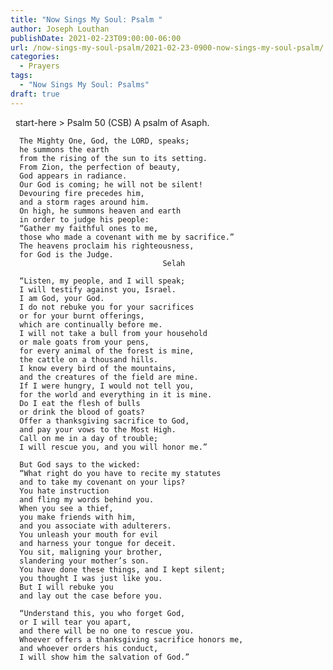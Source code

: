 ```yaml
---
title: "Now Sings My Soul: Psalm "
author: Joseph Louthan
publishDate: 2021-02-23T09:00:00-06:00
url: /now-sings-my-soul-psalm/2021-02-23-0900-now-sings-my-soul-psalm/
categories:
  - Prayers
tags:
  - "Now Sings My Soul: Psalms"
draft: true
---
```

<div style="font-variant: small-caps;">

</div>
&nbsp;
    start-here
> Psalm 50 (CSB)
A psalm of Asaph. 

      The Mighty One, God, the LORD, speaks; 
      he summons the earth 
      from the rising of the sun to its setting. 
      From Zion, the perfection of beauty, 
      God appears in radiance. 
      Our God is coming; he will not be silent! 
      Devouring fire precedes him, 
      and a storm rages around him. 
      On high, he summons heaven and earth 
      in order to judge his people: 
      “Gather my faithful ones to me, 
      those who made a covenant with me by sacrifice.” 
      The heavens proclaim his righteousness, 
      for God is the Judge. 
                                      Selah 

      “Listen, my people, and I will speak; 
      I will testify against you, Israel. 
      I am God, your God. 
      I do not rebuke you for your sacrifices 
      or for your burnt offerings, 
      which are continually before me. 
      I will not take a bull from your household 
      or male goats from your pens, 
      for every animal of the forest is mine, 
      the cattle on a thousand hills. 
      I know every bird of the mountains, 
      and the creatures of the field are mine. 
      If I were hungry, I would not tell you, 
      for the world and everything in it is mine. 
      Do I eat the flesh of bulls 
      or drink the blood of goats? 
      Offer a thanksgiving sacrifice to God, 
      and pay your vows to the Most High. 
      Call on me in a day of trouble; 
      I will rescue you, and you will honor me.” 

      But God says to the wicked: 
      “What right do you have to recite my statutes 
      and to take my covenant on your lips? 
      You hate instruction 
      and fling my words behind you. 
      When you see a thief, 
      you make friends with him, 
      and you associate with adulterers. 
      You unleash your mouth for evil 
      and harness your tongue for deceit. 
      You sit, maligning your brother, 
      slandering your mother’s son. 
      You have done these things, and I kept silent; 
      you thought I was just like you. 
      But I will rebuke you 
      and lay out the case before you. 

      “Understand this, you who forget God, 
      or I will tear you apart, 
      and there will be no one to rescue you. 
      Whoever offers a thanksgiving sacrifice honors me, 
      and whoever orders his conduct, 
      I will show him the salvation of God.”

